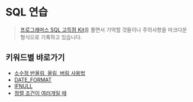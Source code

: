 # SQL 연습

> [프로그래머스 SQL 고득점 Kit](https://school.programmers.co.kr/learn/challenges?tab=sql_practice_kit)를 풀면서 기억할 것들이나 주의사항을 마크다운 형식으로 기록하고 있습니다.

## 키워드별 뱌로가기
- [소수점 반올림, 올림, 버림 사용법](SELECT/평균_일일대여_요금_구하기.md)
- [DATE_FORMAT](SELECT/조건에_맞는_도서_리스트_출력하기.md)
- [IFNULL](SELECT/12세_이하인_여자_환자_목록_출력하기.md)
- [정렬 조건이 여러개일 때](SELECT/12세_이하인_여자_환자_목록_출력하기.md)